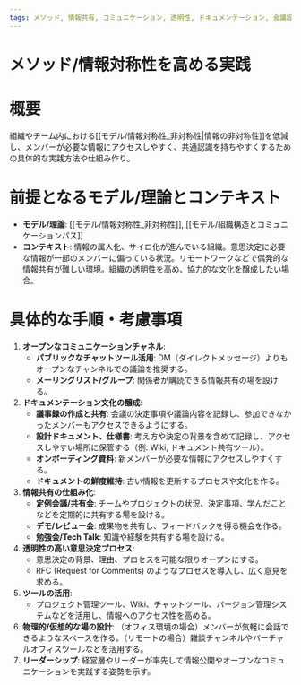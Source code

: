 ```yaml
---
tags: メソッド, 情報共有, コミュニケーション, 透明性, ドキュメンテーション, 会議設計
---
```

# メソッド/情報対称性を高める実践

# 概要
組織やチーム内における[[モデル/情報対称性_非対称性|情報の非対称性]]を低減し、メンバーが必要な情報にアクセスしやすく、共通認識を持ちやすくするための具体的な実践方法や仕組み作り。

# 前提となるモデル/理論とコンテキスト
* **モデル/理論**: [[モデル/情報対称性_非対称性]], [[モデル/組織構造とコミュニケーションパス]]
* **コンテキスト**: 情報の属人化、サイロ化が進んでいる組織。意思決定に必要な情報が一部のメンバーに偏っている状況。リモートワークなどで偶発的な情報共有が難しい環境。組織の透明性を高め、協力的な文化を醸成したい場合。

# 具体的な手順・考慮事項
1.  **オープンなコミュニケーションチャネル**:
    * **パブリックなチャットツール活用**: DM（ダイレクトメッセージ）よりもオープンなチャンネルでの議論を推奨する。
    * **メーリングリスト/グループ**: 関係者が購読できる情報共有の場を設ける。
2.  **ドキュメンテーション文化の醸成**:
    * **議事録の作成と共有**: 会議の決定事項や議論内容を記録し、参加できなかったメンバーもアクセスできるようにする。
    * **設計ドキュメント、仕様書**: 考え方や決定の背景を含めて記録し、アクセスしやすい場所に保管する（例: Wiki, ドキュメント共有ツール）。
    * **オンボーディング資料**: 新メンバーが必要な情報にアクセスしやすくする。
    * **ドキュメントの鮮度維持**: 古い情報を更新するプロセスや文化を作る。
3.  **情報共有の仕組み化**:
    * **定例会議/共有会**: チームやプロジェクトの状況、決定事項、学んだことなどを定期的に共有する場を設ける。
    * **デモ/レビュー会**: 成果物を共有し、フィードバックを得る機会を作る。
    * **勉強会/Tech Talk**: 知識や経験を共有する場を設ける。
4.  **透明性の高い意思決定プロセス**:
    * 意思決定の背景、理由、プロセスを可能な限りオープンにする。
    * RFC (Request for Comments) のようなプロセスを導入し、広く意見を求める。
5.  **ツールの活用**:
    * プロジェクト管理ツール、Wiki、チャットツール、バージョン管理システムなどを活用し、情報へのアクセス性を高める。
6.  **物理的/仮想的な場の設計**: （オフィス環境の場合）メンバーが気軽に会話できるようなスペースを作る。（リモートの場合）雑談チャンネルやバーチャルオフィスツールなどを活用する。
7.  **リーダーシップ**: 経営層やリーダーが率先して情報公開やオープンなコミュニケーションを実践する姿勢を示す。